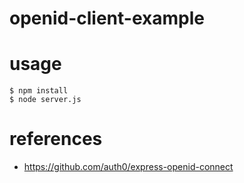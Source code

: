 # openid-client-example
# usage
```
$ npm install
$ node server.js
```

# references
- https://github.com/auth0/express-openid-connect
